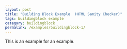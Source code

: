 ```yaml
---
layout: post
title: "Building Block Example  (HTML Sanity Checker)"
tags: buildingblock example 
category: buildingblock
permalink: /examples/buildingblock-1/
---
```


This is an example for an example.